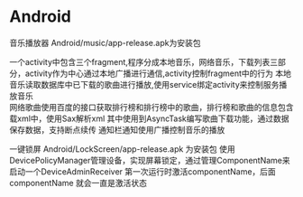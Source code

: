# Android 
音乐播放器 
Android/music/app-release.apk为安装包

一个activity中包含三个fragment,程序分成本地音乐，网络音乐，下载列表三部分，activity作为中心通过本地广播进行通信,activity控制fragment中的行为 
本地音乐读取数据库中已下载的歌曲进行播放,使用service绑定activity来控制服务播放音乐  
网络歌曲使用百度的接口获取排行榜和排行榜中的歌曲，排行榜和歌曲的信息包含载xml中，使用Sax解析xml 
其中使用到AsyncTask编写歌曲下载功能，通过数据保存数据，支持断点续传 
通知栏通知使用广播控制音乐的播放



一键锁屏
Android/LockScreen/app-release.apk 为安装包 
使用DevicePolicyManager管理设备，实现屏幕锁定，通过管理ComponentName来启动一个DeviceAdminReceiver 
第一次运行时激活componentName，后面componentName 就会一直是激活状态 
